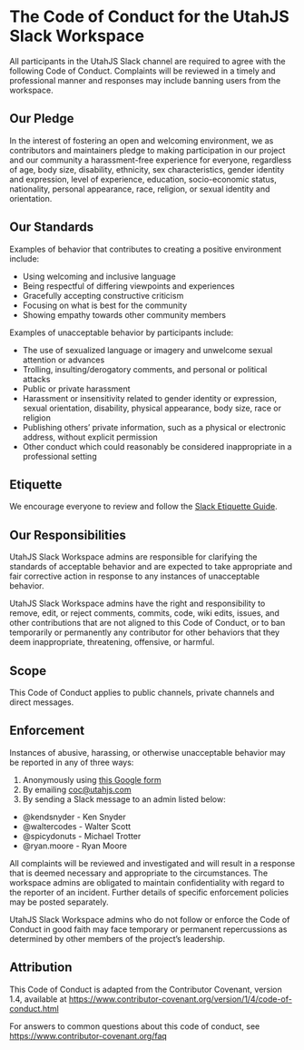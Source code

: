 # The Code of Conduct for the UtahJS Slack Workspace

All participants in the UtahJS Slack channel are required to agree with the following Code of Conduct. Complaints will be reviewed in a timely and professional manner and responses may include banning users from the workspace.

## Our Pledge
In the interest of fostering an open and welcoming environment, we as contributors and maintainers pledge to making participation in our project and our community a harassment-free experience for everyone, regardless of age, body size, disability, ethnicity, sex characteristics, gender identity and expression, level of experience, education, socio-economic status, nationality, personal appearance, race, religion, or sexual identity and orientation.

## Our Standards
Examples of behavior that contributes to creating a positive environment include:

- Using welcoming and inclusive language
- Being respectful of differing viewpoints and experiences
- Gracefully accepting constructive criticism
- Focusing on what is best for the community
- Showing empathy towards other community members

Examples of unacceptable behavior by participants include:

- The use of sexualized language or imagery and unwelcome sexual attention or advances
- Trolling, insulting/derogatory comments, and personal or political attacks
- Public or private harassment
- Harassment or insensitivity related to gender identity or expression, sexual orientation, disability, physical appearance, body size, race or religion
- Publishing others’ private information, such as a physical or electronic address, without explicit permission
- Other conduct which could reasonably be considered inappropriate in a professional setting

## Etiquette
We encourage everyone to review and follow the [Slack Etiquette Guide](https://github.com/UtahJS/slack-coc/blob/master/ETIQUETTE.md).

## Our Responsibilities
UtahJS Slack Workspace admins are responsible for clarifying the standards of acceptable behavior and are expected to take appropriate and fair corrective action in response to any instances of unacceptable behavior.

UtahJS Slack Workspace admins have the right and responsibility to remove, edit, or reject comments, commits, code, wiki edits, issues, and other contributions that are not aligned to this Code of Conduct, or to ban temporarily or permanently any contributor for other behaviors that they deem inappropriate, threatening, offensive, or harmful.

## Scope
This Code of Conduct applies to public channels, private channels and direct messages.

## Enforcement
Instances of abusive, harassing, or otherwise unacceptable behavior may be reported in any of three ways:

1. Anonymously using [this Google form](https://docs.google.com/forms/d/e/1FAIpQLSfEjy-OM3GabFlrIJb5XnOyWiLFsGT4Jxouw5r9cmLJvllShA/viewform)
2. By emailing coc@utahjs.com
3. By sending a Slack message to an admin listed below:
  - @kendsnyder - Ken Snyder
  - @waltercodes - Walter Scott
  - @spicydonuts - Michael Trotter
  - @ryan.moore - Ryan Moore

All complaints will be reviewed and investigated and will result in a response that is deemed necessary and appropriate to the circumstances. The workspace admins are obligated to maintain confidentiality with regard to the reporter of an incident. Further details of specific enforcement policies may be posted separately.

UtahJS Slack Workspace admins who do not follow or enforce the Code of Conduct in good faith may face temporary or permanent repercussions as determined by other members of the project’s leadership.

## Attribution
This Code of Conduct is adapted from the Contributor Covenant, version 1.4, available at https://www.contributor-covenant.org/version/1/4/code-of-conduct.html

For answers to common questions about this code of conduct, see https://www.contributor-covenant.org/faq
